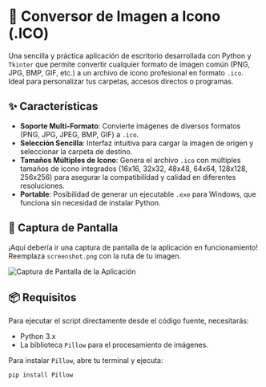 # 📸 Conversor de Imagen a Icono (.ICO)

Una sencilla y práctica aplicación de escritorio desarrollada con Python y `Tkinter` que permite convertir cualquier formato de imagen común (PNG, JPG, BMP, GIF, etc.) a un archivo de icono profesional en formato `.ico`. Ideal para personalizar tus carpetas, accesos directos o programas.

## ✨ Características

*   **Soporte Multi-Formato**: Convierte imágenes de diversos formatos (PNG, JPG, JPEG, BMP, GIF) a `.ico`.
*   **Selección Sencilla**: Interfaz intuitiva para cargar la imagen de origen y seleccionar la carpeta de destino.
*   **Tamaños Múltiples de Icono**: Genera el archivo `.ico` con múltiples tamaños de icono integrados (16x16, 32x32, 48x48, 64x64, 128x128, 256x256) para asegurar la compatibilidad y calidad en diferentes resoluciones.
*   **Portable**: Posibilidad de generar un ejecutable `.exe` para Windows, que funciona sin necesidad de instalar Python.

## 🚀 Captura de Pantalla

¡Aquí debería ir una captura de pantalla de la aplicación en funcionamiento!
Reemplaza `screenshot.png` con la ruta de tu imagen.

![Captura de Pantalla de la Aplicación](screenshot.png)

## 📦 Requisitos

Para ejecutar el script directamente desde el código fuente, necesitarás:

*   Python 3.x
*   La biblioteca `Pillow` para el procesamiento de imágenes.

Para instalar `Pillow`, abre tu terminal y ejecuta:

```bash
pip install Pillow
